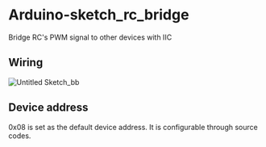 # Arduino-sketch_rc_bridge
Bridge RC's PWM signal to other devices with IIC

## Wiring
![Untitled Sketch_bb](https://github.com/xinjuezou-whi/Arduino-sketch_rc_bridge/assets/72239958/f169e9b8-8f38-4c52-9eb6-c7ef262ab5a3)

## Device address
0x08 is set as the default device address. It is configurable through source codes.
